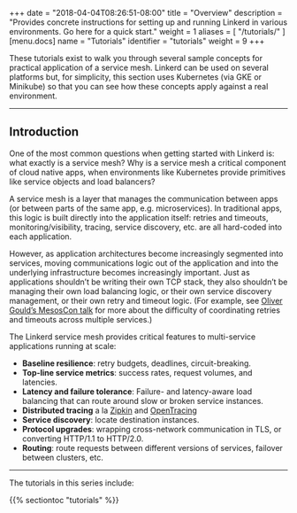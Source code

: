 +++
date = "2018-04-04T08:26:51-08:00"
title = "Overview"
description = "Provides concrete instructions for setting up and running Linkerd in various environments. Go here for a quick start."
weight = 1
aliases = [
  "/tutorials/"
]
[menu.docs]
  name = "Tutorials"
  identifier = "tutorials"
  weight = 9
+++

These tutorials exist to walk you through several sample concepts for practical
application of a service mesh. Linkerd can be used on several platforms but, for
simplicity, this section uses Kubernetes (via GKE or Minikube) so that you can
see how these concepts apply against a real environment.

---

## Introduction
One of the most common questions when getting started with Linkerd is: what
exactly is a service mesh? Why is a service mesh a critical component of cloud
native apps, when environments like Kubernetes provide primitives like service
objects and load balancers?

A service mesh is a layer that manages the communication between apps (or between
parts of the same app, e.g. microservices). In traditional apps, this logic is
built directly into the application itself: retries and timeouts,
monitoring/visibility, tracing, service discovery, etc. are all hard-coded into
each application.

However, as application architectures become increasingly segmented into services,
moving communications logic out of the application and into the underlying
infrastructure becomes increasingly important. Just as applications shouldn’t be
writing their own TCP stack, they also shouldn’t be managing their own load
balancing logic, or their own service discovery management, or their own retry
and timeout logic. (For example, see [Oliver Gould’s MesosCon talk](https://www.youtube.com/watch?v=VGAFFkn5PiE#t=23m47)
for more about the difficulty of coordinating retries and timeouts across multiple
services.)

The Linkerd service mesh provides critical features to multi-service applications
running at scale:

- **Baseline resilience**: retry budgets, deadlines, circuit-breaking.
- **Top-line service metrics**: success rates, request volumes, and latencies.
- **Latency and failure tolerance**: Failure- and latency-aware load balancing
that can route around slow or broken service instances.
- **Distributed tracing** a la [Zipkin](https://github.com/openzipkin/zipkin)
and [OpenTracing](http://opentracing.io/)
- **Service discovery**: locate destination instances.
- **Protocol upgrades**: wrapping cross-network communication in TLS, or
converting HTTP/1.1 to HTTP/2.0.
- **Routing**: route requests between different versions of services, failover
between clusters, etc.

---

The tutorials in this series include:

{{% sectiontoc "tutorials" %}}
